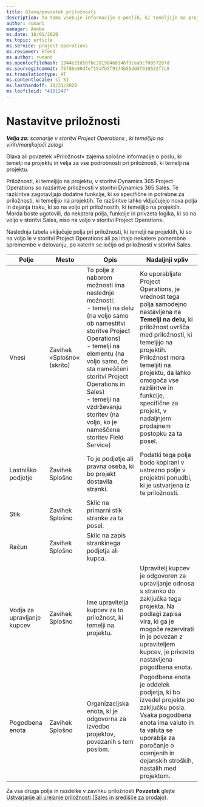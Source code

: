 ```yaml
---
title: Glava/povzetek priložnosti
description: Ta tema vsebuje informacije o poslih, ki temeljijo na projektih, in podrobnostih priložnosti, ki temeljijo na projektih.
author: rumant
manager: Annbe
ms.date: 10/01/2020
ms.topic: article
ms.service: project-operations
ms.reviewer: kfend
ms.author: rumant
ms.openlocfilehash: 1344e21d58fbc28198468146f9cea9cf00572d7d
ms.sourcegitcommit: f6f86e80dfef15a7b5f9174b55dddf410522f7c8
ms.translationtype: HT
ms.contentlocale: sl-SI
ms.lasthandoff: 10/31/2020
ms.locfileid: "4181247"
---
```

# <a name="opportunity-settings"></a>Nastavitve priložnosti

_**Velja za:** scenarije v storitvi Project Operations , ki temeljijo na virih/manjkajoči zalogi_


Glava ali povzetek »Priložnost« zajema splošne informacije o poslu, ki temelji na projektu in velja za vse podrobnosti pri priložnosti, ki temelji na projektu.

Priložnosti, ki temeljijo na projektu, v storitvi Dynamics 365 Project Operations so razširitve priložnosti v storitvi Dynamics 365 Sales. Te razširitve zagotavljajo dodatne funkcije, ki so specifične in potrebne za priložnosti, ki temeljijo na projektih. Te razširitve lahko vključujejo nova polja in dejanja traku, ki so na voljo pri priložnostih, ki temeljijo na projektih. Morda boste ugotovili, da nekatera polja, funkcije in privzeta logika, ki so na voljo v storitvi Sales, niso na voljo v storitvi Project Operations.

Naslednja tabela vključuje polja pri priložnosti, ki temelji na projektih, ki so na voljo le v storitvi Project Operations ali pa imajo nekatere pomembne spremembe v delovanju, po katerih se ločijo od priložnosti v storitvi Sales.

| **Polje** | **Mesto** | **Opis** | **Nadaljnji vpliv** |
| --- | --- | --- | --- |
| Vnesi | Zavihek »Splošno« (skrito) | To polje z naborom možnosti ima naslednje možnosti:</br>- temelji na delu (na voljo samo ob namestitvi storitve Project Operations)</br>- temelji na elementu (na voljo samo, če sta nameščeni storitvi Project Operations in Sales)</br>- temelji na vzdrževanju storitev (na voljo, ko je nameščena storitev Field Service) | Ko uporabljate Project Operations, je vrednost tega polja samodejno nastavljena na **Temelji na delu**, ki priložnost uvršča med priložnosti, ki temeljijo na projektih. Priložnost mora temeljiti na projektu, da lahko omogoča vse razširitve in funkcije, specifične za projekt, v nadaljnjem prodajnem postopku za ta posel. |
| Lastniško podjetje | Zavihek Splošno | To je podjetje ali pravna oseba, ki bo projekt dostavila stranki. | Podatki tega polja bodo kopirani v ustrezno polje v projektni ponudbi, ki je ustvarjena iz te priložnosti. |
| Stik | Zavihek Splošno | Sklic na primarni stik stranke za ta posel. | |
| Račun | Zavihek Splošno | Sklic na zapis strankinega podjetja ali kupca. | |
| Vodja za upravljanje kupcev | Zavihek Splošno | Ime upravitelja kupcev za to priložnost, ki temelji na projektu. | Upravitelj kupcev je odgovoren za upravljanje odnosa s stranko do zaključka tega projekta. Na podlagi zapisa vira, ki ga je mogoče rezervirati in je povezan z upraviteljem kupcev, je privzeto nastavljena pogodbena enota. |
| Pogodbena enota | Zavihek Splošno | Organizacijska enota, ki je odgovorna za izvedbo projektov, povezanih s tem poslom. | Pogodbena enota je oddelek podjetja, ki bo izvedel projekte po zaključku posla. Vsaka pogodbena enota ima valuto in ta valuta se uporablja za poročanje o ocenjenih in dejanskih stroških, nastalih med projektom. |

Za vsa druga polja in razdelke v zavihku priložnosti **Povzetek** glejte [Ustvarjanje ali urejanje priložnosti (Sales in središče za prodajo)](https://docs.microsoft.com/dynamics365/sales-enterprise/create-edit-opportunity-sales).
